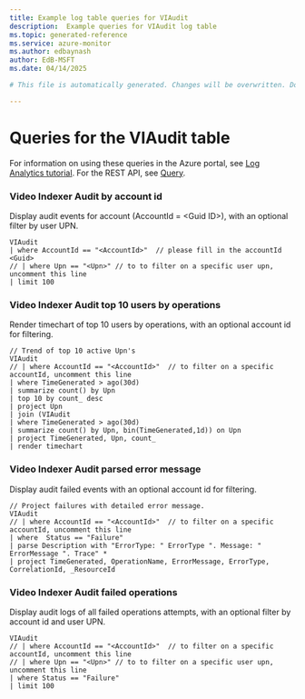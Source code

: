 ```yaml
---
title: Example log table queries for VIAudit
description:  Example queries for VIAudit log table
ms.topic: generated-reference
ms.service: azure-monitor
ms.author: edbaynash
author: EdB-MSFT
ms.date: 04/14/2025

# This file is automatically generated. Changes will be overwritten. Do not change this file directly. 

---
```


# Queries for the VIAudit table

For information on using these queries in the Azure portal, see [Log Analytics tutorial](/azure/azure-monitor/logs/log-analytics-tutorial). For the REST API, see [Query](/azure/azure-monitor/logs/api/overview).


### Video Indexer Audit by account id  


Display audit events for account (AccountId = \<Guid ID\>), with an optional filter by user UPN.  

```query
VIAudit
| where AccountId == "<AccountId>"  // please fill in the accountId <Guid>
// | where Upn == "<Upn>" // to to filter on a specific user upn, uncomment this line
| limit 100
```



### Video Indexer Audit top 10 users by operations  


Render timechart of top 10 users by operations, with an optional account id for filtering.  

```query
// Trend of top 10 active Upn's
VIAudit
// | where AccountId == "<AccountId>"  // to filter on a specific accountId, uncomment this line
| where TimeGenerated > ago(30d)
| summarize count() by Upn
| top 10 by count_ desc
| project Upn
| join (VIAudit
| where TimeGenerated > ago(30d)
| summarize count() by Upn, bin(TimeGenerated,1d)) on Upn
| project TimeGenerated, Upn, count_
| render timechart
```



### Video Indexer Audit parsed error message  


Display audit failed events with an optional account id for filtering.  

```query
// Project failures with detailed error message.
VIAudit
// | where AccountId == "<AccountId>"  // to filter on a specific accountId, uncomment this line
| where  Status == "Failure"
| parse Description with "ErrorType: " ErrorType ". Message: " ErrorMessage ". Trace" *
| project TimeGenerated, OperationName, ErrorMessage, ErrorType, CorrelationId, _ResourceId
```



### Video Indexer Audit failed operations  


Display audit logs of all failed operations attempts, with an optional filter by account id and user UPN.  

```query
VIAudit
// | where AccountId == "<AccountId>"  // to filter on a specific accountId, uncomment this line
// | where Upn == "<Upn>" // to to filter on a specific user upn, uncomment this line
| where Status == "Failure"
| limit 100
```

